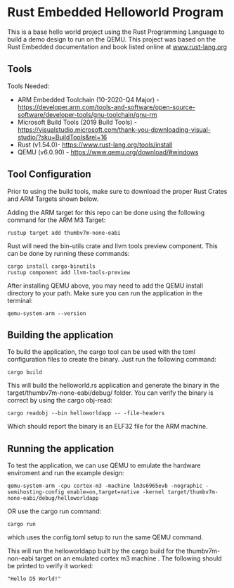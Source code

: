 # Rust Embedded Helloworld Program
This is a base hello world project using the Rust Programming Language to build a demo design to run on the QEMU.  This project was based on the Rust Embedded documentation and book listed online at www.rust-lang.org

## Tools
Tools Needed:
* ARM Embedded Toolchain (10-2020-Q4 Major) - https://developer.arm.com/tools-and-software/open-source-software/developer-tools/gnu-toolchain/gnu-rm
* Microsoft Build Tools (2019 Build Tools) - https://visualstudio.microsoft.com/thank-you-downloading-visual-studio/?sku=BuildTools&rel=16
* Rust (v1.54.0)- https://www.rust-lang.org/tools/install
* QEMU (v6.0.90) - https://www.qemu.org/download/#windows


## Tool Configuration
Prior to using the build tools, make sure to download the proper Rust Crates and ARM Targets shown below.

Adding the ARM target for this repo can be done using the following command for the ARM M3 Target:

	rustup target add thumbv7m-none-eabi
	
Rust will need the bin-utils crate and llvm tools preview component.  This can be done by running these commands:
	
	cargo install cargo-binutils
	rustup component add llvm-tools-preview

After installing QEMU above, you may need to add the QEMU install directory to your path.  Make sure you can run the application in the terminal:

	qemu-system-arm --version

## Building the application
To build the application, the cargo tool can be used with the toml configuration files to create the binary.  Just run the following command:
	
	cargo build

This will build the helloworld.rs application and generate the binary in the target/thumbv7m-none-eabi/debug/ folder.  You can verify the binary is correct by using the cargo obj-read:
	
	cargo readobj --bin helloworldapp -- -file-headers
	
Which should report the binary is an ELF32 file for the ARM machine.

## Running the application
To test the application, we can use QEMU to emulate the hardware enviroment and run the example design:
	
	qemu-system-arm -cpu cortex-m3 -machine lm3s6965evb -nographic -semihosting-config enable=on,target=native -kernel target/thumbv7m-none-eabi/debug/helloworldapp

OR use the cargo run command:
	
	cargo run
	
which uses the config.toml setup to run the same QEMU command.
	
This will run the helloworldapp built by the cargo build for the thumbv7m-non-eabi target on an emulated cortex m3 machine .  The following should be printed to verify it worked:

`"Hello D5 World!"`


	



